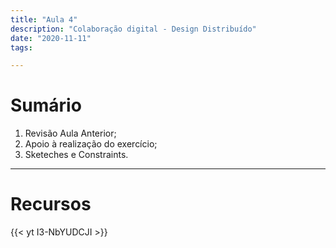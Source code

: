 ```yaml
---
title: "Aula 4"
description: "Colaboração digital - Design Distribuído"
date: "2020-11-11"
tags:

---
```


# Sumário

 1. Revisão Aula Anterior;
 2. Apoio à realização do exercício;
 3. Sketeches e Constraints.
 
 
___
# Recursos

{{< yt I3-NbYUDCJI >}}